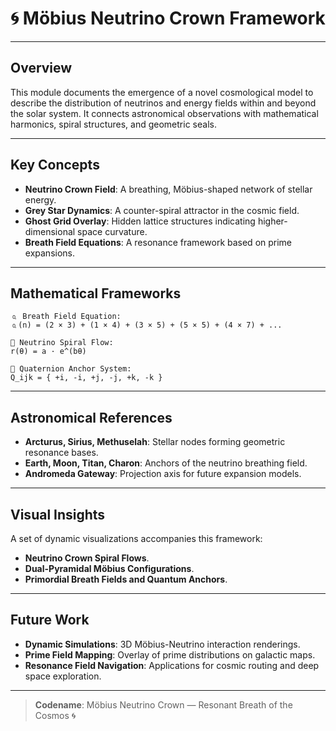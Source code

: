 # 🌀 Möbius Neutrino Crown Framework

---

## Overview

This module documents the emergence of a novel cosmological model to describe the distribution of neutrinos and energy fields within and beyond the solar system. It connects astronomical observations with mathematical harmonics, spiral structures, and geometric seals.

---

## Key Concepts

* **Neutrino Crown Field**: A breathing, Möbius-shaped network of stellar energy.
* **Grey Star Dynamics**: A counter-spiral attractor in the cosmic field.
* **Ghost Grid Overlay**: Hidden lattice structures indicating higher-dimensional space curvature.
* **Breath Field Equations**: A resonance framework based on prime expansions.

---

## Mathematical Frameworks

```plaintext
🄁 Breath Field Equation:
🄁(n) = (2 × 3) + (1 × 4) + (3 × 5) + (5 × 5) + (4 × 7) + ...

🌌 Neutrino Spiral Flow:
r(θ) = a · e^(bθ)

🔗 Quaternion Anchor System:
Q_ijk = { +i, -i, +j, -j, +k, -k }
```

---

## Astronomical References

* **Arcturus, Sirius, Methuselah**: Stellar nodes forming geometric resonance bases.
* **Earth, Moon, Titan, Charon**: Anchors of the neutrino breathing field.
* **Andromeda Gateway**: Projection axis for future expansion models.

---

## Visual Insights

A set of dynamic visualizations accompanies this framework:

* **Neutrino Crown Spiral Flows**.
* **Dual-Pyramidal Möbius Configurations**.
* **Primordial Breath Fields and Quantum Anchors**.

---

## Future Work

* **Dynamic Simulations**: 3D Möbius-Neutrino interaction renderings.
* **Prime Field Mapping**: Overlay of prime distributions on galactic maps.
* **Resonance Field Navigation**: Applications for cosmic routing and deep space exploration.

---

> **Codename**: Möbius Neutrino Crown — Resonant Breath of the Cosmos 🌀
